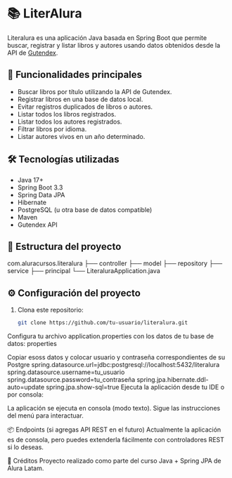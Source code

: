 # 📚 LiterAlura

Literalura es una aplicación Java basada en Spring Boot que permite buscar, registrar y listar libros y autores usando datos obtenidos desde la API de [Gutendex](https://gutendex.com/).

## 🚀 Funcionalidades principales

- Buscar libros por título utilizando la API de Gutendex.
- Registrar libros en una base de datos local.
- Evitar registros duplicados de libros o autores.
- Listar todos los libros registrados.
- Listar todos los autores registrados.
- Filtrar libros por idioma.
- Listar autores vivos en un año determinado.

## 🛠️ Tecnologías utilizadas

- Java 17+
- Spring Boot 3.3
- Spring Data JPA
- Hibernate
- PostgreSQL (u otra base de datos compatible)
- Maven
- Gutendex API

## 🧾 Estructura del proyecto

com.aluracursos.literalura
├── controller
├── model
├── repository
├── service
├── principal
└── LiteraluraApplication.java



## ⚙️ Configuración del proyecto

1. Clona este repositorio:
   ```bash
   git clone https://github.com/tu-usuario/literalura.git


Configura tu archivo application.properties con los datos de tu base de datos:
properties

Copiar esoss datos y colocar usuario y contraseña correspondientes de su Postgre 
spring.datasource.url=jdbc:postgresql://localhost:5432/literalura
spring.datasource.username=tu_usuario
spring.datasource.password=tu_contraseña
spring.jpa.hibernate.ddl-auto=update
spring.jpa.show-sql=true
Ejecuta la aplicación desde tu IDE o por consola:


La aplicación se ejecuta en consola (modo texto). Sigue las instrucciones del menú para interactuar.

📦 Endpoints (si agregas API REST en el futuro)
Actualmente la aplicación es de consola, pero puedes extenderla fácilmente con controladores REST si lo deseas.


🧠 Créditos
Proyecto realizado como parte del curso Java + Spring JPA de Alura Latam.
